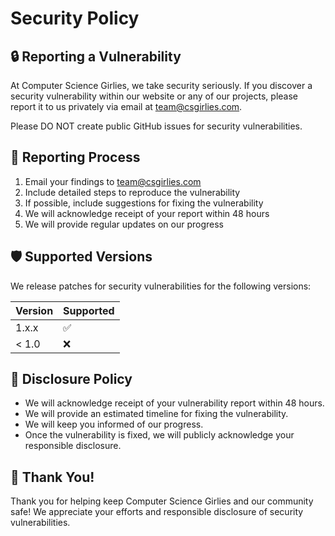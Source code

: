# Security Policy

## 🔒 Reporting a Vulnerability

At Computer Science Girlies, we take security seriously. If you discover a security vulnerability within our website or any of our projects, please report it to us privately via email at [team@csgirlies.com](mailto:team@csgirlies.com).

Please DO NOT create public GitHub issues for security vulnerabilities.

## 🌟 Reporting Process

1. Email your findings to [team@csgirlies.com](mailto:security@csgirlies.com)
2. Include detailed steps to reproduce the vulnerability
3. If possible, include suggestions for fixing the vulnerability
4. We will acknowledge receipt of your report within 48 hours
5. We will provide regular updates on our progress

## 🛡️ Supported Versions

We release patches for security vulnerabilities for the following versions:

| Version | Supported          |
| ------- | ------------------ |
| 1.x.x   | :white_check_mark: |
| < 1.0   | :x:                |

## 📝 Disclosure Policy

- We will acknowledge receipt of your vulnerability report within 48 hours.
- We will provide an estimated timeline for fixing the vulnerability.
- We will keep you informed of our progress.
- Once the vulnerability is fixed, we will publicly acknowledge your responsible disclosure.

## 🌈 Thank You!

Thank you for helping keep Computer Science Girlies and our community safe! We appreciate your efforts and responsible disclosure of security vulnerabilities.
